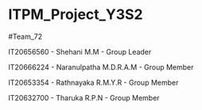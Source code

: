 # ITPM_Project_Y3S2

#Team_72

IT20656560 - Shehani M.M - Group Leader

IT20666224 - Naranulpatha M.D.R.A.M - Group Member

IT20653354 - Rathnayaka R.M.Y.R - Group Member

IT20632700 -  Tharuka R.P.N - Group Member
